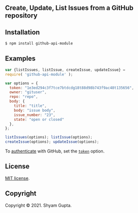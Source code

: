 ## Create, Update, List Issues from a GitHub repository


## Installation

``` bash
$ npm install github-api-module
```


## Examples

``` javascript
var {listIssues, listIssue, createIssue, updateIssue} = 
require( 'github-api-module' );

var options = {
  token: "1e3ed294c3f7tce7btdcdg18t88d98b743f9ac48t135656",
  owner: "gituser",
  repo: "repo",
  body: {
    title: "title",
    body: "issue body",
    issue_number: "23",
    state: "open or closed"
  },
};

listIssues(options); listIssue(options); 
createIssue(options); updateIssue(options);

```

To [authenticate][github-oauth2] with GitHub, set the [`token`][github-token] option.


## License

[MIT license](http://opensource.org/licenses/MIT).


## Copyright

Copyright &copy; 2021. Shyam Gupta.


[tape]: https://github.com/substack/tape
[istanbul]: https://github.com/gotwarlost/istanbul
[testling]: https://ci.testling.com

[unix-time]: http://en.wikipedia.org/wiki/Unix_time

[github-api]: https://developer.github.com/v3/
[github-token]: https://github.com/settings/tokens/new
[github-oauth2]: https://developer.github.com/v3/#oauth2-token-sent-in-a-header
[github-user-agent]: https://developer.github.com/v3/#user-agent-required
[github-rate-limit]: https://developer.github.com/v3/rate_limit/
